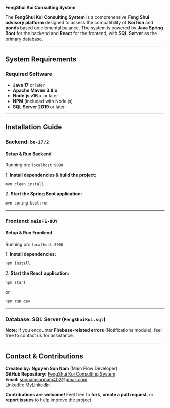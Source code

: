  **FengShui Koi Consulting System** 

The **FengShui Koi Consulting System** is a comprehensive **Feng Shui advisory platform** designed to assess the compatibility of **Koi fish** and **ponds** based on elemental balance. The system is powered by **Java Spring Boot** for the backend and **React** for the frontend, with **SQL Server** as the primary database.

---

##  **System Requirements**  
###  **Required Software**  
- **Java 17** or later  
- **Apache Maven 3.8.x**  
- **Node.js v16.x** or later 
- **NPM** (included with Node.js)   
- **SQL Server 2019** or later   

---

##  **Installation Guide**  

###  **Backend: `be-17/2`**  
####  **Setup & Run Backend**  
 Running on: `localhost:9090`  

1️. **Install dependencies & build the project:**  
   ```bash
   mvn clean install
   ```
2️. **Start the Spring Boot application:**  
   ```bash
   mvn spring-boot:run
   ```

---

###  **Frontend: `mainFE-HUY`**  
####  **Setup & Run Frontend**  
 Running on: `localhost:3000`  

1️. **Install dependencies:**  
   ```bash
   npm install
   ```
2️. **Start the React application:**  
   ```bash
   npm start
   ```
   or  
   ```bash
   npm run dev
   ```

---

###  **Database: SQL Server (`FengShuiKoi.sql`)**  
 **Note:** If you encounter **Firebase-related errors** (Notifications module), feel free to contact us for assistance.  

---

##  **Contact & Contributions**  

 **Created by:** **Nguyen Son Nam** (Main Flow Developer)  
 **GitHub Repository:** [FengShui Koi Consulting System](#)  
 **Email:** [sonnamsonnam402@gmail.com](mailto:sonnamsonnam402@gmail.com)  
 LinkedIn: [MyLinkedln](https://www.linkedin.com/in/son-nam-nguyen-0a8094354/)

 **Contributions are welcome!** Feel free to **fork**, **create a pull request**, or **report issues** to help improve the project.
